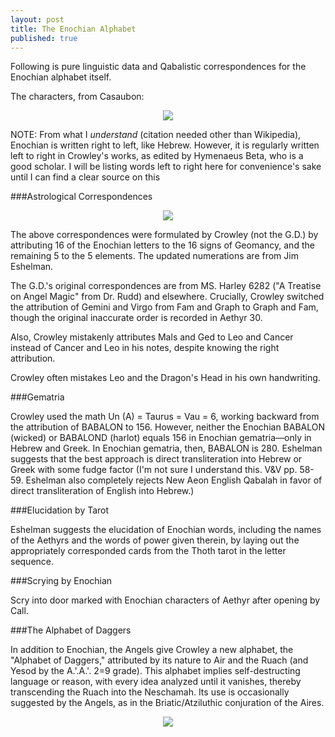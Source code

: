 ```yaml
---
layout: post
title: The Enochian Alphabet
published: true
---
```


Following is pure linguistic data and Qabalistic correspondences for the Enochian alphabet itself.

The characters, from Casaubon:

<center><img src="https://upload.wikimedia.org/wikipedia/commons/thumb/6/61/Enochian_alphabet.png/550px-Enochian_alphabet.png"></center>

NOTE: From what I *understand* (citation needed other than Wikipedia), Enochian is written right to left, like Hebrew. However, it is regularly written left to right in Crowley's works, as edited by Hymenaeus Beta, who is a good scholar. I will be listing words left to right here for convenience's sake until I can find a clear source on this

###Astrological Correspondences

<center><img src="https://i.imgur.com/Dalpi7K.jpg?1"></center>

The above correspondences were formulated by Crowley (not the G.D.) by attributing 16 of the Enochian letters to the 16 signs of Geomancy, and the remaining 5 to the 5 elements. The updated numerations are from Jim Eshelman.

The G.D.'s original correspondences are from MS. Harley 6282 ("A Treatise on Angel Magic" from Dr. Rudd) and elsewhere. Crucially, Crowley switched the attribution of Gemini and Virgo from Fam and Graph to Graph and Fam, though the original inaccurate order is recorded in Aethyr 30.

Also, Crowley mistakenly attributes Mals and Ged to Leo and Cancer instead of Cancer and Leo in his notes, despite knowing the right attribution.

Crowley often mistakes Leo and the Dragon's Head in his own handwriting.

###Gematria

Crowley used the math Un (A) = Taurus = Vau = 6, working backward from the attribution of BABALON to 156. However, neither the Enochian BABALON (wicked) or BABALOND (harlot) equals 156 in Enochian gematria—only in Hebrew and Greek. In Enochian gematria, then, BABALON is 280. Eshelman suggests that the best approach is direct transliteration into Hebrew or Greek with some fudge factor (I'm not sure I understand this. V&V pp. 58-59. Eshelman also completely rejects New Aeon English Qabalah in favor of direct transliteration of English into Hebrew.)

###Elucidation by Tarot

Eshelman suggests the elucidation of Enochian words, including the names of the Aethyrs and the words of power given therein, by laying out the appropriately corresponded cards from the Thoth tarot in the letter sequence.

###Scrying by Enochian

Scry into door marked with Enochian characters of Aethyr after opening by Call.

###The Alphabet of Daggers

In addition to Enochian, the Angels give Crowley a new alphabet, the "Alphabet of Daggers," attributed by its nature to Air and the Ruach (and Yesod by the A.'.A.'. 2=9 grade). This alphabet implies self-destructing language or reason, with every idea analyzed until it vanishes, thereby transcending the Ruach into the Neschamah. Its use is occasionally suggested by the Angels, as in the Briatic/Atziluthic conjuration of the Aires.

<center><img src="http://www.afternight.com/runes/a-dagg.gif"></center>

